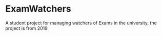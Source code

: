 # ExamWatchers
A student project for managing watchers of Exams in the university, the project is from 2019
